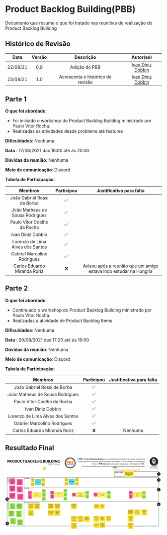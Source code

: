 # Product Backlog Building(PBB)

Documento que resume o que foi tratado nas reuniões de realização do Product Backlog Building

## Histórico de Revisão
| Data | Versão | Descrição | Autor(es)|
|:----:|:------:|:---------:|:--------:|
| 22/08/21 | 0.9 | Adição do PBB | [Ivan Diniz Dobbin](https://github.com/darmsDD) |
| 23/08/21 | 1.0 | Acrescenta o histórico de revisão | [Ivan Diniz Dobbin](https://github.com/darmsDD) |

## Parte 1

**O que foi abordado**: 

- Foi iniciado o workshop do Product Backlog Building ministrado por Paulo Vitor Rocha.
- Realizadas as atividades desde problems até features

**Dificuldades**: Nenhuma

**Data** : 17/08/2021 das 18:00 até às 20:30

**Dúvidas da reunião**: Nenhuma

**Meio de comunicação**: Discord

**Tabela de Participação**:

|Membros|Participou|Justificativa para falta|
|:------:| :--------: | :--------: | 
|João Gabriel Rossi de Borba | :white_check_mark: | |
|João Matheus de Sousa Rodrigues | :white_check_mark: | |
|Paulo Vítor Coelho da Rocha | :white_check_mark: | |
|Ivan Diniz Dobbin | :white_check_mark: |  |
|Lorenzo de Lima Alves dos Santos | :white_check_mark:| |
|Gabriel Marcolino Rodrigues | :white_check_mark: | |
|Carlos Eduardo Miranda Roriz | :x: | Avisou após a reunião que um amigo estava indo estudar na Hungria |


## Parte 2

**O que foi abordado**: 

- Continuado o workshop do Product Backlog Building ministrado por Paulo Vitor Rocha.
- Realizadas a atividade de Product Backlog Items


**Dificuldades**: Nenhuma

**Data** :  20/08/2021 das 17:20 até às 19:00

**Dúvidas da reunião**: Nenhuma

**Meio de comunicação**: Discord

**Tabela de Participação**:

|Membros|Participou|Justificativa para falta|
|:------:| :--------: | :--------: | 
|João Gabriel Rossi de Borba | :white_check_mark: | |
|João Matheus de Sousa Rodrigues | :white_check_mark: | |
|Paulo Vítor Coelho da Rocha | :white_check_mark: | |
|Ivan Diniz Dobbin | :white_check_mark: |  |
|Lorenzo de Lima Alves dos Santos | :white_check_mark:| |
|Gabriel Marcolino Rodrigues | :white_check_mark: | |
|Carlos Eduardo Miranda Roriz | :x: | Nenhuma |


## Resultado Final
[ ![](./imagens/PBB_Canvas.png) ](./imagens/PBB_Canvas.png)
